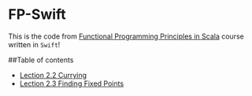 # FP-Swift
This is the code from [Functional Programming Principles in Scala](https://class.coursera.org/progfun-002) course  written in `Swift`!

##Table of contents
* [Lection 2.2 Currying](https://github.com/complexityclass/FP-Swift/blob/master/Lecture2_2.playground/Contents.swift)
* [Lection 2.3 Finding Fixed Points](https://github.com/complexityclass/FP-Swift/blob/master/Lecture2_3.playground/Contents.swift)


